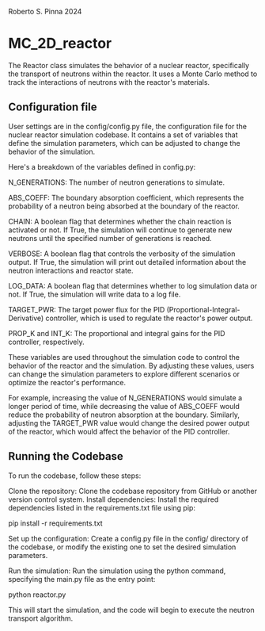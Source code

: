 Roberto S. Pinna 2024

# MC_2D_reactor
The Reactor class simulates the behavior of a nuclear reactor,
specifically the transport of neutrons within the reactor.
It uses a Monte Carlo method to track the interactions of neutrons
with the reactor's materials.

## Configuration file
User settings are in the config/config.py file, the configuration file for the nuclear reactor simulation codebase. It contains a set of variables that define the simulation parameters, which can be adjusted to change the behavior of the simulation.

Here's a breakdown of the variables defined in config.py:

N_GENERATIONS: The number of neutron generations to simulate.

ABS_COEFF: The boundary absorption coefficient, which represents the probability of a neutron being absorbed at the boundary of the reactor.

CHAIN: A boolean flag that determines whether the chain reaction is activated or not. If True, the simulation will continue to generate new neutrons until the specified number of generations is reached.

VERBOSE: A boolean flag that controls the verbosity of the simulation output. If True, the simulation will print out detailed information about the neutron interactions and reactor state.

LOG_DATA: A boolean flag that determines whether to log simulation data or not. If True, the simulation will write data to a log file.

TARGET_PWR: The target power flux for the PID (Proportional-Integral-Derivative) controller, which is used to regulate the reactor's power output.

PROP_K and INT_K: The proportional and integral gains for the PID controller, respectively.

These variables are used throughout the simulation code to control the behavior of the reactor and the simulation. By adjusting these values, users can change the simulation parameters to explore different scenarios or optimize the reactor's performance.

For example, increasing the value of N_GENERATIONS would simulate a longer period of time, while decreasing the value of ABS_COEFF would reduce the probability of neutron absorption at the boundary. Similarly, adjusting the TARGET_PWR value would change the desired power output of the reactor, which would affect the behavior of the PID controller.

## Running the Codebase

To run the codebase, follow these steps:

Clone the repository: Clone the codebase repository from GitHub or another version control system.
Install dependencies: Install the required dependencies listed in the requirements.txt file using pip:

pip install -r requirements.txt

Set up the configuration: 
Create a config.py file in the config/ directory of the codebase, or modify the existing one to set the desired simulation parameters.

Run the simulation: 
Run the simulation using the python command, specifying the main.py file as the entry point:

python reactor.py

This will start the simulation, and the code will begin to execute the neutron transport algorithm.
